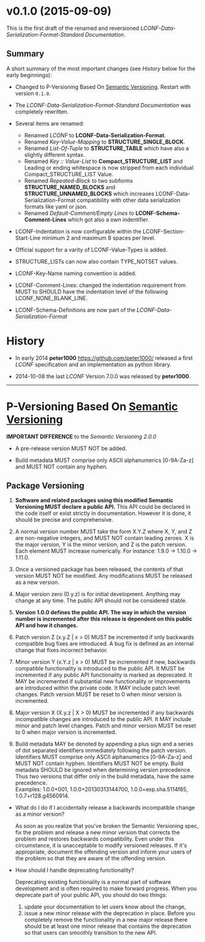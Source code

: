 # v0.1.0 (2015-09-09)

This is the first draft of the renamed and reversioned *LCONF-Data-Serialization-Format-Standard Documentation*.

## Summary

A short summary of the most important changes (see *History* below for the early beginnings):

* Changed to P-Versioning Based On [Semantic Versioning](http://semver.org/). Restart with version `0.1.0`.
* The *LCONF-Data-Serialization-Format-Standard Documentation* was completely rewritten.
* Several items are renamed:

    * Renamed *LCONF* to **LCONF-Data-Serialization-Format**.
    * Renamed *Key-Value-Mapping* to **STRUCTURE_SINGLE_BLOCK**.
    * Renamed *List-Of-Tuple* to **STRUCTURE_TABLE** which have also a slightly different syntax.
    * Renamed *Key :: Value-List* to **Compact_STRUCTURE_LIST** and Leading or ending whitespace is now stripped from
        each individual Compact_STRUCTURE_LIST Value.
    * Renamed *Repeated-Block* to two subforms **STRUCTURE_NAMED_BLOCKS** and **STRUCTURE_UNNAMED_BLOCKS** which
        increases LCONF-Data-Serialization-Format compatibility with other data serialization formats like yaml or
        json.
    * Renamed *Default-Comment/Empty Lines* to **LCONF-Schema-Comment-Lines** which got also a own indentifier.

* LCONF-Indentation is now configurable within the LCONF-Section-Start-Line minimum 2 and maximum 8 spaces per level.
* Official support for a varity of LCONF-Value-Types is added.
* STRUCTURE_LISTs can now also contain TYPE_NOTSET values.
* LCONF-Key-Name naming convention is added.
* LCONF-Comment-Lines: changed the indentation requirement from MUST to SHOULD have the indentation level of the
    following LCONF_NONE_BLANK_LINE.
* LCONF-Schema-Definitions are now part of the *LCONF-Data-Serialization-Format*

# History

* In early 2014 **peter1000** <https://github.com/peter1000/> released a first *LCONF* specification and an
    implementation as python library.

* 2014-10-08 the last *LCONF* Version 7.0.0  was released by **peter1000**.

-----------------------------------------------------------------------------------------------------------------------

# P-Versioning Based On [Semantic Versioning](http://semver.org/)

**IMPORTANT DIFFERENCE** to the *Semantic Versioning 2.0.0* <br />

* A pre-release version MUST NOT be added.

* Build metadata MUST comprise only ASCII alphanumerics [0-9A-Za-z] and MUST NOT contain any hyphen.

## Package Versioning

1. **Software and related packages using this modified Semantic Versioning MUST declare a public API.** This API could
    be declared in the code itself or exist strictly in documentation. However it is done, it should be precise and
    comprehensive.

2. A normal version number MUST take the form X.Y.Z where X, Y, and Z are non-negative integers, and MUST NOT contain
    leading zeroes. X is the major version, Y is the minor version, and Z is the patch version.
    Each element MUST increase numerically. For instance: 1.9.0 -> 1.10.0 -> 1.11.0.

3. Once a versioned package has been released, the contents of that version MUST NOT be modified. Any modifications
    MUST be released as a new version.

4. Major version zero (0.y.z) is for initial development. Anything may change at any time. The public API should not be
    considered stable.

5. **Version 1.0.0 defines the public API. The way in which the version number is incremented after this release is
    dependent on this public API and how it changes.**

6. Patch version Z (x.y.Z | x > 0) MUST be incremented if only backwards compatible bug fixes are introduced. A bug fix
    is defined as an internal change that fixes incorrect behavior.

7. Minor version Y (x.Y.z | x > 0) MUST be incremented if new, backwards compatible functionality is introduced to the
    public API. It MUST be incremented if any public API functionality is marked as deprecated. It MAY be incremented
    if substantial new functionality or improvements are introduced within the private code. It MAY include patch level
    changes. Patch version MUST be reset to 0 when minor version is incremented.

8. Major version X (X.y.z | X > 0) MUST be incremented if any backwards incompatible changes are introduced to the
    public API. It MAY include minor and patch level changes. Patch and minor version MUST be reset to 0 when major
    version is incremented.

9. Build metadata MAY be denoted by appending a plus sign and a series of dot separated identifiers immediately
    following the patch version. Identifiers MUST comprise only ASCII alphanumerics [0-9A-Za-z] and MUST NOT contain
    hyphen. Identifiers MUST NOT be empty. Build metadata SHOULD be ignored when determining version precedence. Thus
    two versions that differ only in the build metadata, have the same precedence.  <br />
    Examples: 1.0.0+001, 1.0.0+20130313144700, 1.0.0+exp.sha.5114f85, 1.0.7+r128.g4560914.

* What do I do if I accidentally release a backwards incompatible change as a minor version?

    As soon as you realize that you've broken the Semantic Versioning spec, fix the problem and release a new minor
    version that corrects the problem and restores backwards compatibility. Even under this circumstance, it is
    unacceptable to modify versioned releases. If it's appropriate, document the offending version and inform your
    users of the problem so that they are aware of the offending version.

* How should I handle deprecating functionality?

    Deprecating existing functionality is a normal part of software development and is often required to make forward
    progress. When you deprecate part of your public API, you should do two things:

    1. update your documentation to let users know about the change,
    2. issue a new minor release with the deprecation in place. Before you completely remove the functionality in a new
        major release there should be at least one minor release that contains the deprecation so that users can
        smoothly transition to the new API.
